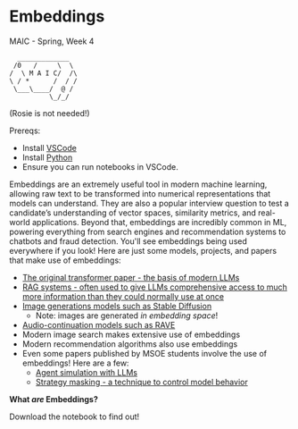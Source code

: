 Embeddings
===
MAIC - Spring, Week 4<br>
```
  _____________
 /0   /     \  \
/  \ M A I C/  /\
\ / *      /  / /
 \___\____/  @ /
          \_/_/
```
(Rosie is not needed!)

Prereqs:
- Install [VSCode](https://code.visualstudio.com/)
- Install [Python](https://www.python.org/downloads/)
- Ensure you can run notebooks in VSCode.

Embeddings are an extremely useful tool in modern machine learning, allowing raw text to be transformed into numerical representations that models can understand.
They are also a popular interview question to test a candidate’s understanding of vector spaces, similarity metrics, and real-world applications.
Beyond that, embeddings are incredibly common in ML, powering everything from search engines and recommendation systems to chatbots and fraud detection.
You'll see embeddings being used everywhere if you look! Here are just some models, projects, and papers that make use of embeddings:
- [The original transformer paper - the basis of modern LLMs](https://arxiv.org/pdf/1706.03762)
- [RAG systems - often used to give LLMs comprehensive access to much more information than they could normally use at once](https://en.wikipedia.org/wiki/Retrieval-augmented_generation)
- [Image generations models such as Stable Diffusion](https://en.wikipedia.org/wiki/Stable_Diffusion)
  - Note: images are generated *in embedding space*!
- [Audio-continuation models such as RAVE](https://github.com/acids-ircam/RAVE)
- Modern image search makes extensive use of embeddings
- Modern recommendation algorithms also use embeddings
- Even some papers published by MSOE students involve the use of embeddings! Here are a few:
  - [Agent simulation with LLMs](https://arxiv.org/pdf/2409.13753)
  - [Strategy masking - a technique to control model behavior](https://arxiv.org/pdf/2501.05501)

**What *are* Embeddings?**

Download the notebook to find out!